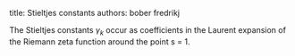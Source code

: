 title: Stieltjes constants
authors:
    bober
    fredrikj

The Stieltjes constants $\gamma_k$ occur as coefficients in the Laurent expansion of the Riemann zeta function around the point s = 1.
